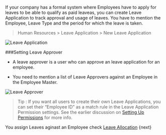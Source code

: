 If your company has a formal system where Employees have to apply for leaves
to be able to qualify as paid leaveas, you can create Leave Application to
track approval and usage of leaves. You have to mention the Employee, Leave
Type and the period for which the leave is taken.

> Human Resources > Leave Application > New Leave Application

<img class="screenshot" alt="Leave Application" src="{{docs_base_url}}/assets/img/human-resources/leave-application.png">

###Setting Leave Approver

* A leave approver is a user who can approve an leave application for an employee. 

* You need to mention a list of Leave Approvers against an Employee in the Employee Master.

<img class="screenshot" alt="Leave Approver" src="{{docs_base_url}}/assets/img/human-resources/employee-leave-approver.png">

> Tip : If you want all users to create their own Leave Applications, you can set
their “Employee ID” as a match rule in the Leave Application Permission
settings. See the earlier discussion on [Setting Up Permissions]({{docs_base_url}}/user/guides/setting-up/users-and-permissions.html)
for more info.

You assign Leaves aginast an Employee check [Leave Allocation]({{docs_base_url}}/user/guides/human-resources/setup/leave-allocation.html)
{next}